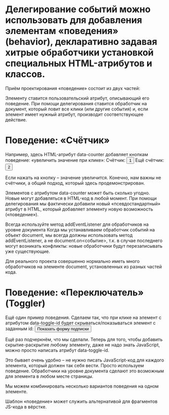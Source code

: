 # Делегирование событий можно использовать для добавления элементам «поведения» (behavior), декларативно задавая хитрые обработчики установкой специальных HTML-атрибутов и классов.

Приём проектирования «поведение» состоит из двух частей:

Элементу ставится пользовательский атрибут, описывающий его поведение.
При помощи делегирования ставится обработчик на документ, который ловит все клики (или другие события) и, если элемент имеет нужный атрибут, производит соответствующее действие.

# Поведение: «Счётчик»
Например, здесь HTML-атрибут data-counter добавляет кнопкам поведение: «увеличить значение при клике»:
Счётчик: <input type="button" value="1" data-counter>
Ещё счётчик: <input type="button" value="2" data-counter>

<script>
  document.addEventListener('click', function(event) {

    if (event.target.dataset.counter != undefined) { // если есть атрибут...
      event.target.value++;
    }

  });
</script>

Если нажать на кнопку – значение увеличится. Конечно, нам важны не счётчики, а общий подход, который здесь продемонстрирован.

Элементов с атрибутом data-counter может быть сколько угодно. Новые могут добавляться в HTML-код в любой момент. При помощи делегирования мы фактически добавили новый «псевдостандартный» атрибут в HTML, который добавляет элементу новую возможность («поведение»).

Всегда используйте метод addEventListener для обработчиков на уровне документа
Когда мы устанавливаем обработчик событий на объект document, мы всегда должны использовать метод addEventListener, а не document.on<событие>, т.к. в случае последнего могут возникать конфликты: новые обработчики будут перезаписывать уже существующие.

Для реального проекта совершенно нормально иметь много обработчиков на элементе document, установленных из разных частей кода.


# Поведение: «Переключатель» (Toggler)
Ещё один пример поведения. Сделаем так, что при клике на элемент с атрибутом data-toggle-id будет скрываться/показываться элемент с заданным id:
<button data-toggle-id="subscribe-mail">
  Показать форму подписки
</button>

<form id="subscribe-mail" hidden>
  Ваша почта: <input type="email">
</form>

<script>
  document.addEventListener('click', function(event) {
    let id = event.target.dataset.toggleId;
    if (!id) return;

    let elem = document.getElementById(id);

    elem.hidden = !elem.hidden;
  });
</script>

Ещё раз подчеркнём, что мы сделали. Теперь для того, чтобы добавить скрытие-раскрытие любому элементу, даже не надо знать JavaScript, можно просто написать атрибут data-toggle-id.

Это бывает очень удобно – не нужно писать JavaScript-код для каждого элемента, который должен так себя вести. Просто используем поведение. Обработчики на уровне документа сделают это возможным для элемента в любом месте страницы.

Мы можем комбинировать несколько вариантов поведения на одном элементе.

Шаблон «поведение» может служить альтернативой для фрагментов JS-кода в вёрстке.